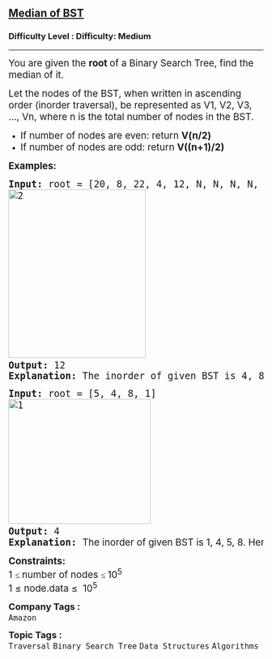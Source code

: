 <h2><a href="https://www.geeksforgeeks.org/problems/median-of-bst/1?_gl=1*zf2xbe*_up*MQ..*_gs*MQ..&gclid=Cj0KCQjwyvfDBhDYARIsAItzbZEUVqAjcnvymEvoGVKyy-AzxWQHIm3YSU8o4k6HrQB4mABTk2El1-kaAsSOEALw_wcB&gbraid=0AAAAAC9yBkDG2XR0ViHst6xOZZ5uidrTw">Median of BST</a></h2><h3>Difficulty Level : Difficulty: Medium</h3><hr><div class="problems_problem_content__Xm_eO"><p class="MsoNormal"><span style="font-size: 14pt;">You are given the&nbsp;<strong>root&nbsp;</strong>of a Binary Search Tree, find the median of it.&nbsp;</span></p>
<p class="MsoNormal"><span style="font-size: 14pt;">Let the nodes of the BST, when written in ascending order (inorder traversal), be represented as V1, V2, V3, …, Vn, where n is the total number of nodes in the BST.</span></p>
<ul style="margin-top: 0in;" type="disc">
<li class="MsoNormal"><span style="font-size: 14pt;">If number of nodes are even: return&nbsp;<strong>V(n/2)</strong></span></li>
<li class="MsoNormal"><span style="font-size: 14pt;">If number of nodes are odd: return&nbsp;<strong>V((n+1)/2)</strong></span></li>
</ul>
<p><span style="font-size: 14pt;"><strong>Examples:</strong></span></p>
<pre><span style="font-size: 14pt;"><strong>Input: </strong>root = [20, 8, 22, 4, 12, N, N, N, N, 10, 14]
<img src="https://media.geeksforgeeks.org/wp-content/uploads/20251007111944537098/2.webp" alt="2" width="271" height="333"><strong>
Output: </strong>12
<strong>Explanation: </strong>The inorder of given BST is 4, 8, 10, 12, 14, 20, 22. Here, n = 7, so, here median will be ((7+1)/2)th value, i.e., 4th value, i.e, 12.</span></pre>
<pre><span style="font-size: 14pt;"><strong>Input: </strong>root = [5, 4, 8, 1]
<img src="https://media.geeksforgeeks.org/wp-content/uploads/20251007111944589768/1.webp" alt="1" width="281" height="247">&nbsp;<strong>
Output: </strong>4<strong>
Explanation: </strong></span><span style="font-family: -apple-system, BlinkMacSystemFont, 'Segoe UI', Roboto, Oxygen, Ubuntu, Cantarell, 'Open Sans', 'Helvetica Neue', sans-serif; font-size: 14pt;">The inorder of given BST is 1, 4, 5, 8. Here, n = 4(even), so, here median will be (4/2)th value, i.e., 2nd value, i.e, 4.</span></pre>
<p><span style="font-size: 14pt;"><strong>Constraints:</strong><br>1 <span style="color: #1e2229; font-family: Nunito; font-size: 17px; background-color: #ffffff;">≤ </span>number of nodes <span style="color: #1e2229; font-family: Nunito; font-size: 17px; background-color: #ffffff;">≤ </span>10<sup>5<br></sup>1 ≤ node.data ≤&nbsp;&nbsp;10<sup>5</sup></span></p></div><p><span style=font-size:18px><strong>Company Tags : </strong><br><code>Amazon</code>&nbsp;<br><p><span style=font-size:18px><strong>Topic Tags : </strong><br><code>Traversal</code>&nbsp;<code>Binary Search Tree</code>&nbsp;<code>Data Structures</code>&nbsp;<code>Algorithms</code>&nbsp;
